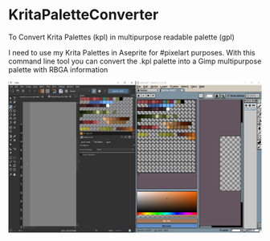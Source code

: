 # KritaPaletteConverter
To Convert Krita Palettes (kpl) in multipurpose readable palette (gpl)

I need to use my Krita Palettes in Aseprite for #pixelart purposes. 
With this command line tool you can convert the .kpl palette into a Gimp multipurpose palette with RBGA information

![Image of Krita and Aseprite](https://raw.githubusercontent.com/juanpaexpedite/KritaPaletteConverter/master/example.png)
